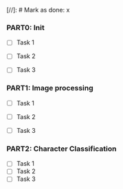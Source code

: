 [//]: # Mark as done: x

### PART0: Init

- [ ] Task 1
- [ ] Task 2
- [ ] Task 3


### PART1: Image processing

- [ ] Task 1
- [ ] Task 2
- [ ] Task 3


### PART2: Character Classification

- [ ] Task 1
- [ ] Task 2
- [ ] Task 3
